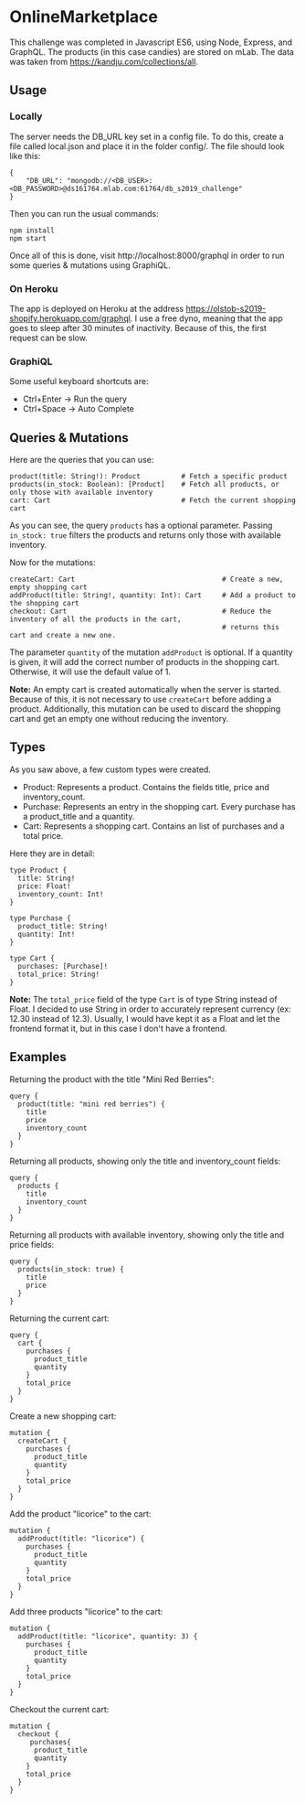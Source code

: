 # OnlineMarketplace
This challenge was completed in Javascript ES6, using Node, Express, and GraphQL. The products (in this case candies) are stored on mLab. The data was taken from https://kandju.com/collections/all.

## Usage

### Locally
The server needs the DB_URL key set in a config file.
To do this, create a file called local.json and place it in the folder config/.
The file should look like this:
```
{
    "DB_URL": "mongodb://<DB_USER>:<DB_PASSWORD>@ds161764.mlab.com:61764/db_s2019_challenge"
}
```

Then you can run the usual commands:
```
npm install
npm start
```

Once all of this is done, visit http://localhost:8000/graphql in order to run some queries & mutations using GraphiQL. 

### On Heroku
The app is deployed on Heroku at the address https://olstob-s2019-shopify.herokuapp.com/graphql.
I use a free dyno, meaning that the app goes to sleep after 30 minutes of inactivity. Because of this, the first request can be slow. 

### GraphiQL
Some useful keyboard shortcuts are:
- Ctrl+Enter -> Run the query
- Ctrl+Space -> Auto Complete

## Queries & Mutations

Here are the queries that you can use:
```
product(title: String!): Product          # Fetch a specific product
products(in_stock: Boolean): [Product]    # Fetch all products, or only those with available inventory
cart: Cart                                # Fetch the current shopping cart
```
As you can see, the query `products` has a optional parameter. Passing `in_stock: true` filters the products and returns only those with available inventory. 

Now for the mutations:
```
createCart: Cart                                    # Create a new, empty shopping cart
addProduct(title: String!, quantity: Int): Cart     # Add a product to the shopping cart
checkout: Cart                                      # Reduce the inventory of all the products in the cart, 
                                                    # returns this cart and create a new one.
```
The parameter `quantity` of the mutation `addProduct` is optional. If a quantity is given, it will add the correct number of products in the shopping cart. Otherwise, it will use the default value of 1.

**Note:** An empty cart is created automatically when the server is started. Because of this, it is not necessary to use `createCart` before adding a product. Additionally, this mutation can be used to discard the shopping cart and get an empty one without reducing the inventory.

## Types

As you saw above, a few custom types were created. 
- Product: Represents a product. Contains the fields title, price and inventory_count.
- Purchase: Represents an entry in the shopping cart. Every purchase has a product_title and a quantity. 
- Cart: Represents a shopping cart. Contains an list of purchases and a total price.

Here they are in detail:
```
type Product {
  title: String!
  price: Float!
  inventory_count: Int!
}

type Purchase {
  product_title: String!
  quantity: Int!
}

type Cart {
  purchases: [Purchase]!
  total_price: String!
}

```
**Note:** The `total_price` field of the type `Cart` is of type String instead of Float. I decided to use String in order to accurately represent currency (ex: 12.30 instead of 12.3). Usually, I would have kept it as a Float and let the frontend format it, but in this case I don't have a frontend.

## Examples

Returning the product with the title "Mini Red Berries":
```
query {
  product(title: "mini red berries") {
    title
    price
    inventory_count
  }
}
```

Returning all products, showing only the title and inventory_count fields:
```
query {
  products {
    title
    inventory_count
  }
}
```

Returning all products with available inventory, showing only the title and price fields:
```
query {
  products(in_stock: true) {
    title
    price
  }
}
```

Returning the current cart:
```
query {
  cart {
    purchases {
      product_title
      quantity
    }
    total_price
  }
}
```

Create a new shopping cart:
```
mutation {
  createCart {
    purchases {
      product_title
      quantity
    }
    total_price
  }
}
```

Add the product "licorice" to the cart:
```
mutation {
  addProduct(title: "licorice") {
    purchases {
      product_title
      quantity
    }
    total_price
  }
}
```

Add three products "licorice" to the cart:
```
mutation {
  addProduct(title: "licorice", quantity: 3) {
    purchases {
      product_title
      quantity
    }
    total_price
  }
}
```

Checkout the current cart:
```
mutation {
  checkout {
     purchases{
      product_title
      quantity
    }
    total_price
  }
}
```
